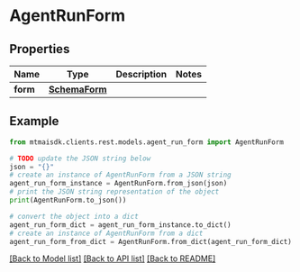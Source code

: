 # AgentRunForm


## Properties

Name | Type | Description | Notes
------------ | ------------- | ------------- | -------------
**form** | [**SchemaForm**](.md) |  | 

## Example

```python
from mtmaisdk.clients.rest.models.agent_run_form import AgentRunForm

# TODO update the JSON string below
json = "{}"
# create an instance of AgentRunForm from a JSON string
agent_run_form_instance = AgentRunForm.from_json(json)
# print the JSON string representation of the object
print(AgentRunForm.to_json())

# convert the object into a dict
agent_run_form_dict = agent_run_form_instance.to_dict()
# create an instance of AgentRunForm from a dict
agent_run_form_from_dict = AgentRunForm.from_dict(agent_run_form_dict)
```
[[Back to Model list]](../README.md#documentation-for-models) [[Back to API list]](../README.md#documentation-for-api-endpoints) [[Back to README]](../README.md)


